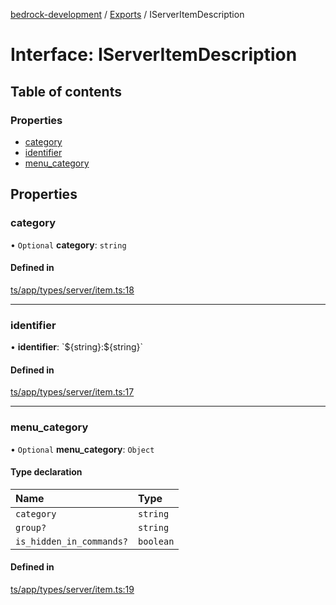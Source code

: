 [bedrock-development](../README.md) / [Exports](../modules.md) / IServerItemDescription

# Interface: IServerItemDescription

## Table of contents

### Properties

- [category](IServerItemDescription.md#category)
- [identifier](IServerItemDescription.md#identifier)
- [menu\_category](IServerItemDescription.md#menu_category)

## Properties

### category

• `Optional` **category**: `string`

#### Defined in

[ts/app/types/server/item.ts:18](https://github.com/DauntlessStudio/Bedrock-Developments/blob/9a78313/ts/app/types/server/item.ts#L18)

___

### identifier

• **identifier**: \`$\{string}:$\{string}\`

#### Defined in

[ts/app/types/server/item.ts:17](https://github.com/DauntlessStudio/Bedrock-Developments/blob/9a78313/ts/app/types/server/item.ts#L17)

___

### menu\_category

• `Optional` **menu\_category**: `Object`

#### Type declaration

| Name | Type |
| :------ | :------ |
| `category` | `string` |
| `group?` | `string` |
| `is_hidden_in_commands?` | `boolean` |

#### Defined in

[ts/app/types/server/item.ts:19](https://github.com/DauntlessStudio/Bedrock-Developments/blob/9a78313/ts/app/types/server/item.ts#L19)
